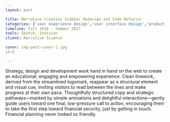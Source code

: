 ```yaml
---
layout: post

title: Narrative Creation Sidebar Redesign and Code Refactor
categories: ['user experience design','user interface design','product management','featured']
timeline: Fall 2016 - Summer 2017
tools: Sketch, InVision
client: Narrative Science

cover: img-post-cover-1.jpg
id:6

---
```


<p>Strategy, design and development work hand in hand on the web to create an educational, engaging and empowering experience. Clean linework, derived from the streamlined logomark, reappear as a structural element and visual cue, inviting visitors to read between the lines and make progress at their own pace. Thoughtfully structured copy and strategic pathways—marked by simple animations and delightful interactions—gently guide users toward one final, low-pressure call to action, encouraging them to take the first step toward financial security, just by getting in touch. Financial planning never looked so friendly.</p>
